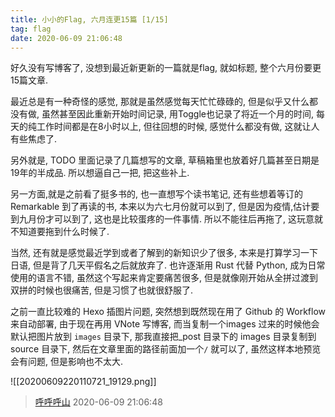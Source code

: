 ```yaml
---
title: 小小的Flag, 六月连更15篇 [1/15]
tag: flag
date: 2020-06-09 21:06:48
---
```


好久没有写博客了, 没想到最近新更新的一篇就是flag, 就如标题, 整个六月份要更15篇文章.

最近总是有一种奇怪的感觉, 那就是虽然感觉每天忙忙碌碌的, 但是似乎又什么都没有做, 虽然甚至因此重新开始时间记录, 用Toggle也记录了将近一个月的时间, 每天的纯工作时间都是在8小时以上, 但往回想的时候, 感觉什么都没有做, 这就让人有些焦虑了.

另外就是, TODO 里面记录了几篇想写的文章, 草稿箱里也放着好几篇甚至日期是19年的半成品. 所以想逼自己一把, 把这些补上.

另一方面,就是之前看了挺多书的, 也一直想写个读书笔记, 还有些想着等订的 Remarkable 到了再读的书, 本来以为六七月份就可以到了, 但是因为疫情,估计要到九月份才可以到了, 这也是比较蛋疼的一件事情. 所以不能往后再拖了, 这玩意就不知道要拖到什么时候了.

当然, 还有就是感觉最近学到或者了解到的新知识少了很多, 本来是打算学习一下日语, 但是背了几天平假名之后就放弃了. 也许逐渐用 Rust 代替 Python, 成为日常使用的语言不错, 虽然这个写起来肯定要痛苦很多, 但是就像刚开始从全拼过渡到双拼的时候也很痛苦, 但是习惯了也就很舒服了.

之前一直比较难的 Hexo 插图片问题, 突然想到既然现在用了 Github 的 Workflow 来自动部署, 由于现在再用 VNote 写博客, 而当复制一个images 过来的时候他会默认把图片放到 `images` 目录下, 那我直接把_post 目录下的 images 目录复制到 source 目录下, 然后在文章里面的路径前面加一个`/` 就可以了, 虽然这样本地预览会有问题, 但是影响也不太大.

![[20200609220110721_19129.png]]

> [呼呼呼山](http://code4fun.me)
> 2020-06-09 21:06:48

